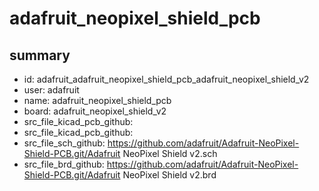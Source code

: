 # adafruit_neopixel_shield_pcb
 
## summary 
* id: adafruit_adafruit_neopixel_shield_pcb_adafruit_neopixel_shield_v2
* user: adafruit
* name: adafruit_neopixel_shield_pcb
* board: adafruit_neopixel_shield_v2
* src_file_kicad_pcb_github: 
* src_file_kicad_pcb_github: 
* src_file_sch_github: https://github.com/adafruit/Adafruit-NeoPixel-Shield-PCB.git/Adafruit NeoPixel Shield v2.sch
* src_file_brd_github: https://github.com/adafruit/Adafruit-NeoPixel-Shield-PCB.git/Adafruit NeoPixel Shield v2.brd



